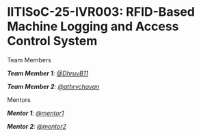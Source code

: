 # IITISoC-25-IVR003: RFID-Based Machine Logging and Access Control System

Team Members

_**Team Member 1**:  [@DhruvB11]([https://github.com/DhruvB11])_

_**Team Member 2**:  [@athrvchavan]([https://github.com/athrvchavan])_

Mentors

_**Mentor 1**:  [@mentor1](https://github.com/mentor1)_

_**Mentor 2**:  [@mentor2](https://github.com/mentor2)_
